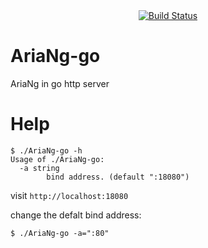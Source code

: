 <div align="center">
  <a href="https://travis-ci.org/cxjava/AriaNg-go">
    <img src="https://travis-ci.org/cxjava/AriaNg-go.svg?branch=master" alt="Build Status">
  </a>
</div>

# AriaNg-go
AriaNg in go http server


# Help

```
$ ./AriaNg-go -h
Usage of ./AriaNg-go:
  -a string
    	bind address. (default ":18080")
```

visit `http://localhost:18080`

change the defalt bind address:
```
$ ./AriaNg-go -a=":80"
```
